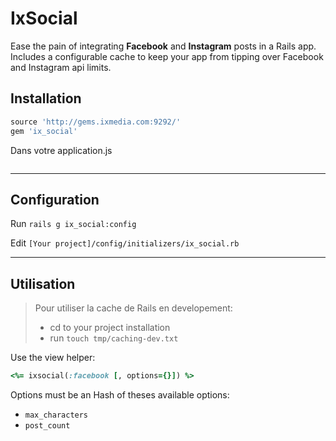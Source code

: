 # IxSocial

Ease the pain of integrating **Facebook** and **Instagram** posts in a Rails app. Includes a configurable cache to keep your app from tipping over Facebook and Instagram
api limits.


## Installation

``` ruby
source 'http://gems.ixmedia.com:9292/'
gem 'ix_social'
```

Dans votre application.js
``` ruby
```

---------

## Configuration

Run `rails g ix_social:config`

Edit `[Your project]/config/initializers/ix_social.rb`

-------

## Utilisation

> Pour utiliser la cache de Rails en developement:
> 
> - cd to your project installation
> - run `touch tmp/caching-dev.txt`



Use the view helper:

```ruby
<%= ixsocial(:facebook [, options={}]) %>
```

Options must be an Hash of theses available options: 

- `max_characters`
- `post_count`



